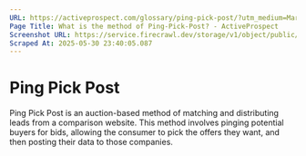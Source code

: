 ```yaml
---
URL: https://activeprospect.com/glossary/ping-pick-post/?utm_medium=Marketing-CPC&utm_source=Website&utm_campaign=Google-CPC-US-PMax-Acquisition-Lead-TF
Page Title: What is the method of Ping-Pick-Post? - ActiveProspect
Screenshot URL: https://service.firecrawl.dev/storage/v1/object/public/media/screenshot-5177329e-4f24-431d-bc6f-d2c2b2a80fb6.png
Scraped At: 2025-05-30 23:40:05.087
---
```

# Ping Pick Post

Ping Pick Post is an auction-based method of matching and distributing leads from a comparison website. This method involves pinging potential buyers for bids, allowing the consumer to pick the offers they want, and then posting their data to those companies.




